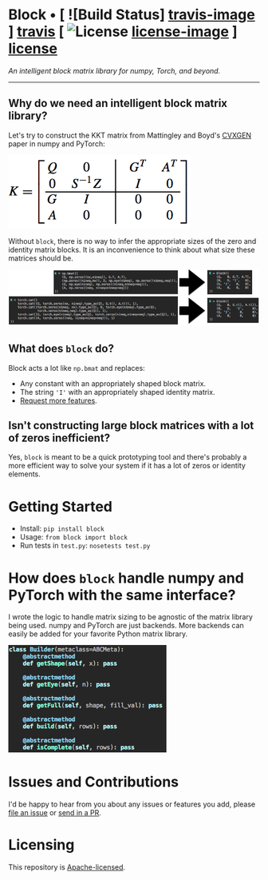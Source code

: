 # Block • [ ![Build Status] [travis-image] ] [travis] [ ![License] [license-image] ] [license]

*An intelligent block matrix library for numpy, Torch, and beyond.*

[travis-image]: https://travis-ci.org/bamos/block.png?branch=master
[travis]: http://travis-ci.org/bamos/block

[license-image]: http://img.shields.io/badge/license-Apache--2-blue.svg?style=flat
[license]: LICENSE

---

## Why do we need an intelligent block matrix library?

Let's try to construct the KKT matrix from Mattingley and Boyd's
[CVXGEN](http://stanford.edu/~boyd/papers/pdf/code_gen_impl.pdf)
paper in numpy and PyTorch:

![](images/cvxgen-K.png)

Without `block`, there is no way to infer the appropriate sizes of
the zero and identity matrix blocks.
It is an inconvenience to think about what size these
matrices should be.

![](images/example.png)

## What does `block` do?

Block acts a lot like `np.bmat` and replaces:

+ Any constant with an appropriately shaped block matrix.
+ The string `'I'` with an appropriately shaped identity matrix.
+ [Request more features](https://github.com/bamos/block/issues).


## Isn't constructing large block matrices with a lot of zeros inefficient?

Yes, `block` is meant to be a quick prototyping tool and
there's probably a more efficient way to solve your system
if it has a lot of zeros or identity elements.


# Getting Started

+ Install: `pip install block`
+ Usage: `from block import block`
+ Run tests in `test.py`: `nosetests test.py`

# How does `block` handle numpy and PyTorch with the same interface?

I wrote the logic to handle matrix sizing to be agnostic
of the matrix library being used.
numpy and PyTorch are just backends.
More backends can easily be added for your favorite
Python matrix library.

![](images/builder.png)

# Issues and Contributions

I'd be happy to hear from you about any issues or features you
add, please [file an issue](https://github.com/bamos/block/issues)
or [send in a PR](https://github.com/bamos/block/pulls).

# Licensing

This repository is
[Apache-licensed](https://github.com/bamos/block/blob/master/LICENSE).

